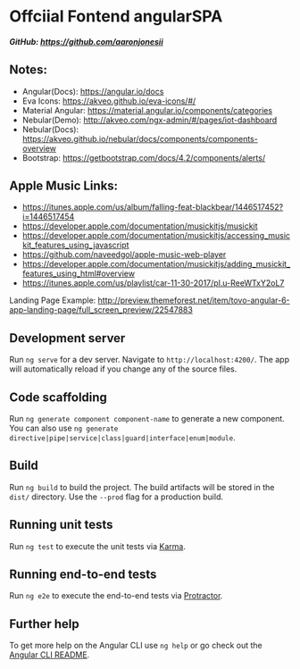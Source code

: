 # Offciial Fontend angularSPA
##### GitHub: https://github.com/aaronjonesii

## Notes:
* Angular(Docs): https://angular.io/docs
* Eva Icons: https://akveo.github.io/eva-icons/#/
* Material Angular: https://material.angular.io/components/categories
* Nebular(Demo): http://akveo.com/ngx-admin/#/pages/iot-dashboard
* Nebular(Docs): https://akveo.github.io/nebular/docs/components/components-overview
* Bootstrap: https://getbootstrap.com/docs/4.2/components/alerts/

Apple Music Links:
-
* https://itunes.apple.com/us/album/falling-feat-blackbear/1446517452?i=1446517454
* https://developer.apple.com/documentation/musickitjs/musickit
* https://developer.apple.com/documentation/musickitjs/accessing_musickit_features_using_javascript
* https://github.com/naveedgol/apple-music-web-player
* https://developer.apple.com/documentation/musickitjs/adding_musickit_features_using_html#overview
* https://itunes.apple.com/us/playlist/car-11-30-2017/pl.u-ReeWTxY2oL7


Landing Page Example: http://preview.themeforest.net/item/tovo-angular-6-app-landing-page/full_screen_preview/22547883

## Development server

Run `ng serve` for a dev server. Navigate to `http://localhost:4200/`. The app will automatically reload if you change any of the source files.

## Code scaffolding

Run `ng generate component component-name` to generate a new component. You can also use `ng generate directive|pipe|service|class|guard|interface|enum|module`.

## Build

Run `ng build` to build the project. The build artifacts will be stored in the `dist/` directory. Use the `--prod` flag for a production build.

## Running unit tests

Run `ng test` to execute the unit tests via [Karma](https://karma-runner.github.io).

## Running end-to-end tests

Run `ng e2e` to execute the end-to-end tests via [Protractor](http://www.protractortest.org/).

## Further help

To get more help on the Angular CLI use `ng help` or go check out the [Angular CLI README](https://github.com/angular/angular-cli/blob/master/README.md).
